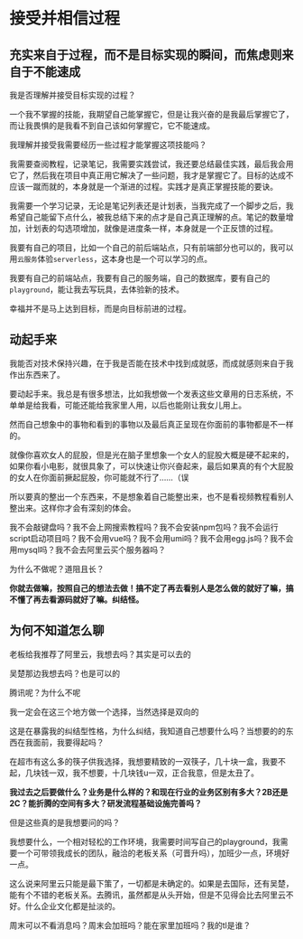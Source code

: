 # 接受并相信过程

## 充实来自于过程，而不是目标实现的瞬间，而焦虑则来自于不能速成

我是否理解并接受目标实现的过程？

一个我不掌握的技能，我期望自己能掌握它，但是让我兴奋的是我最后掌握它了，而让我畏惧的是我看不到自己该如何掌握它，它不能速成。

我理解并接受我需要经历一些过程才能掌握这项技能吗？

我需要查阅教程，记录笔记，我需要实践尝试，我还要总结最佳实践，最后我会用它了，然后我在项目中真正用它解决了一些问题，我才是掌握它了。目标的达成不应该一蹴而就的，本身就是一个渐进的过程。实践才是真正掌握技能的要诀。

我需要一个学习记录，无论是笔记列表还是计划表，当我完成了一个脚步之后，我希望自己能留下点什么，被我总结下来的点才是自己真正理解的点。笔记的数量增加，计划表的勾选项增加，就像是进度条一样，本身就是一个正反馈的过程。

我要有自己的项目，比如一个自己的前后端站点，只有前端部分也可以的，我可以用`云服务`体验`serverless`，这本身也是一个可以学习的点。

我要有自己的前端站点，我要有自己的服务端，自己的数据库，要有自己的`playground`，能让我去写玩具，去体验新的技术。

幸福并不是马上达到目标，而是向目标前进的过程。

## 动起手来

我能否对技术保持兴趣，在于我是否能在技术中找到成就感，而成就感则来自于我作出东西来了。

要动起手来。我总是有很多想法，比如我想做一个发表这些文章用的日志系统，不单单是给我看，可能还能给我家里人用，以后也能刚让我女儿用上。

然而自己想象中的事物和看到的事物以及最后真正呈现在你面前的事物都是不一样的。

就像你喜欢女人的屁股，但是光在脑子里想象一个女人的屁股大概是硬不起来的，如果你看小电影，就很具象了，可以快速让你兴奋起来，最后如果真的有个大屁股的女人在你面前撅起屁股，你可能就不行了……（误

所以要真的整出一个东西来，不是想象着自己能整出来，也不是看视频教程看别人整出来。这样你才会有深刻的体会。

我不会敲键盘吗？我不会上网搜索教程吗？我不会安装npm包吗？我不会运行script启动项目吗？我不会用vue吗？我不会用umi吗？我不会用egg.js吗？我不会用mysql吗？我不会去阿里云买个服务器吗？

为什么不做呢？道阻且长？

**你就去做嘛，按照自己的想法去做！搞不定了再去看别人是怎么做的就好了嘛，搞不懂了再去看源码就好了嘛。纠结怪。**

## 为何不知道怎么聊
老板给我推荐了阿里云，我想去吗？其实是可以去的

吴楚那边我想去吗？也是可以的

腾讯呢？为什么不呢

我一定会在这三个地方做一个选择，当然选择是双向的

这是在暴露我的纠结型性格，为什么纠结，我知道自己想要什么吗？当想要的的东西在我面前，我要得起吗？

在超市有这么多的筷子供我选择，我想要精致的一双筷子，几十块一盒，我要不起，几块钱一双，我不想要，十几块钱u一双，正合我意，但是太丑了。

**我过去之后要做什么？业务是什么样的？和现在行业的业务区别有多大？2B还是2C？能折腾的空间有多大？研发流程基础设施完善吗？**

但是这些真的是我想要问的吗？

我想要什么，一个相对轻松的工作环境，我需要时间写自己的playground，我需要一个可带领我成长的团队，融洽的老板关系（可晋升吗），加班少一点，环境好一点。

这么说来阿里云只能是最下策了，一切都是未确定的。如果是去国际，还有吴楚，能有个不错的老板关系。去腾讯，虽然都是从头开始，但是不见得会比去阿里云不好。什么企业文化都是扯淡的。

周末可以不看消息吗？周末会加班吗？能在家里加班吗？我的tl是谁？
